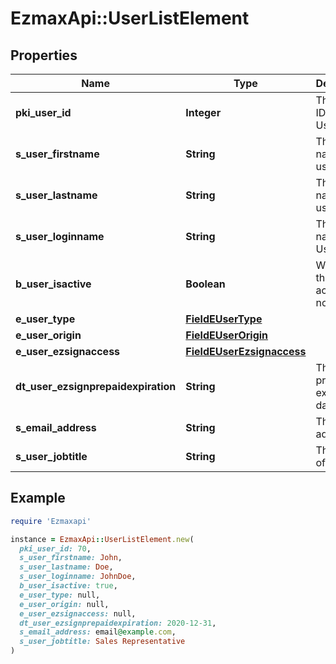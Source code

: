 # EzmaxApi::UserListElement

## Properties

| Name | Type | Description | Notes |
| ---- | ---- | ----------- | ----- |
| **pki_user_id** | **Integer** | The unique ID of the User |  |
| **s_user_firstname** | **String** | The first name of the user |  |
| **s_user_lastname** | **String** | The last name of the user |  |
| **s_user_loginname** | **String** | The login name of the User. |  |
| **b_user_isactive** | **Boolean** | Whether the User is active or not |  |
| **e_user_type** | [**FieldEUserType**](FieldEUserType.md) |  |  |
| **e_user_origin** | [**FieldEUserOrigin**](FieldEUserOrigin.md) |  |  |
| **e_user_ezsignaccess** | [**FieldEUserEzsignaccess**](FieldEUserEzsignaccess.md) |  |  |
| **dt_user_ezsignprepaidexpiration** | **String** | The eZsign prepaid expiration date | [optional] |
| **s_email_address** | **String** | The email address. |  |
| **s_user_jobtitle** | **String** | The job title of the user | [optional] |

## Example

```ruby
require 'Ezmaxapi'

instance = EzmaxApi::UserListElement.new(
  pki_user_id: 70,
  s_user_firstname: John,
  s_user_lastname: Doe,
  s_user_loginname: JohnDoe,
  b_user_isactive: true,
  e_user_type: null,
  e_user_origin: null,
  e_user_ezsignaccess: null,
  dt_user_ezsignprepaidexpiration: 2020-12-31,
  s_email_address: email@example.com,
  s_user_jobtitle: Sales Representative
)
```

